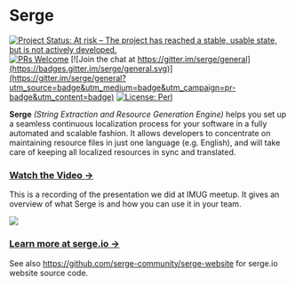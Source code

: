# Serge

[![Project Status: **At risk** – The project has reached a stable, usable state, but is not actively developed.](https://www.repostatus.org/badges/latest/unsupported.svg)](https://www.repostatus.org/#unsupported)
[![PRs Welcome](https://img.shields.io/badge/PRs-welcome-brightgreen.svg?style=shields)](http://makeapullrequest.com)
[![Join the chat at https://gitter.im/serge/general](https://badges.gitter.im/serge/general.svg)](https://gitter.im/serge/general?utm_source=badge&utm_medium=badge&utm_campaign=pr-badge&utm_content=badge) [![License: Perl](https://img.shields.io/badge/License-Perl-0298c3.svg)](https://dev.perl.org/licenses/)

**Serge** _(String Extraction and Resource Generation Engine)_ helps you
set up a seamless continuous localization process for your software
in a fully automated and scalable fashion. It allows developers to
concentrate on maintaining resource files in just one language (e.g. English),
and will take care of keeping all localized resources in sync and translated.

### [Watch the Video &rarr;](https://www.youtube.com/watch?v=bC3wECRgLog)

This is a recording of the presentation we did at IMUG meetup. It gives
an overview of what Serge is and how you can use it in your team.

[![](http://img.youtube.com/vi/bC3wECRgLog/0.jpg)](https://www.youtube.com/watch?v=bC3wECRgLog)

### [Learn more at serge.io &rarr;](https://serge.io/docs/)

See also <https://github.com/serge-community/serge-website> for serge.io website source code.
